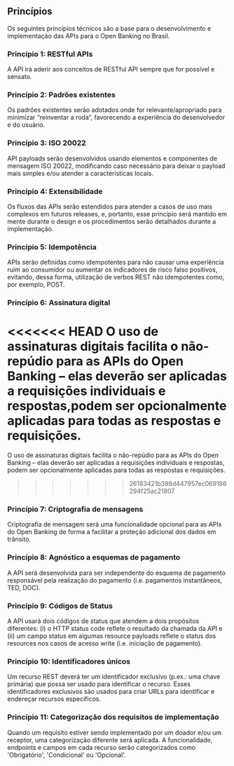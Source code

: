 ## Princípios

Os seguintes princípios técnicos são a base para o desenvolvimento e implementação das APIs para o Open Banking no Brasil.

### Princípio 1: RESTful APIs
A API irá aderir aos conceitos de RESTful API sempre que for possível e sensato.

### Princípio 2: Padrões existentes 
Os padrões existentes serão adotados onde for relevante/apropriado para minimizar “reinventar a roda”, favorecendo a experiência do desenvolvedor e do usuário.

### Princípio 3: ISO 20022
API payloads serão desenvolvidos usando elementos e componentes de mensagem ISO 20022, modificando caso necessário para deixar o payload mais simples e/ou atender a características locais.

### Princípio 4: Extensibilidade
Os fluxos das APIs serão estendidos para atender a casos de uso mais complexos em futuros releases, e, portanto, esse princípio será mantido em mente durante o design e os procedimentos serão detalhados durante a implementação.

### Princípio 5: Idempotência
APIs serão definidas como idempotentes para não causar uma experiência ruim ao consumidor ou aumentar os indicadores de risco falso positivos, evitando, dessa forma, utilização de verbos REST não idempotentes como, por exemplo, POST.

### Princípio 6: Assinatura digital
<<<<<<< HEAD
O uso de assinaturas digitais facilita o não-repúdio para as APIs do Open Banking – elas deverão ser aplicadas a requisições individuais e respostas,podem ser opcionalmente aplicadas para todas as respostas e requisições.
=======
O uso de assinaturas digitais facilita o não-repúdio para as APIs do Open Banking – elas deverão ser aplicadas a requisições individuais e respostas, podem ser opcionalmente aplicadas para todas as respostas e requisições.
>>>>>>> 26183421b398d447957ec069186294f25ac21807

### Princípio 7: Criptografia de mensagens
Criptografia de mensagem será uma funcionalidade opcional para as APIs do Open Banking de forma a facilitar a proteção adicional dos dados em trânsito.

### Princípio 8: Agnóstico a esquemas de pagamento
A API será desenvolvida para ser independente do esquema de pagamento responsável pela realização do pagamento (i.e. pagamentos instantâneos, TED, DOC).

### Princípio 9: Códigos de Status
A API usará dois códigos de status que atendem a dois propósitos diferentes: (i) o HTTP status code reflete o resultado da chamada da API e (ii) um campo status em algumas resource payloads reflete o status dos resources nos casos de acesso write (i.e. iniciação de pagamento).

### Princípio 10: Identificadores únicos
Um recurso REST deverá ter um identificador exclusivo (p.ex.: uma chave primária) que possa ser usado para identificar o recurso. Esses identificadores exclusivos são usados para criar URLs para identificar e endereçar recursos específicos.

### Princípio 11: Categorização dos requisitos de implementação
Quando um requisito estiver sendo implementado por um doador e/ou um receptor, uma categorização diferente será aplicada. A funcionalidade, endpoints e campos em cada recurso serão categorizados como 'Obrigatório', 'Condicional' ou 'Opcional'.
